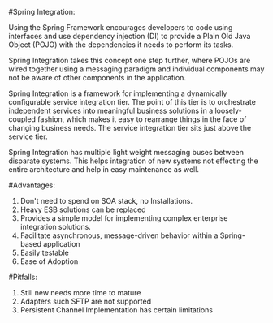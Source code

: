 #Spring Integration:


Using the Spring Framework encourages developers to code using interfaces and use dependency injection (DI) to provide a Plain Old Java Object (POJO) with the dependencies it needs to perform its tasks. 

Spring Integration takes this concept one step further, where POJOs are wired together using a messaging paradigm and individual components may not be aware of other components in the application. 

Spring Integration is a framework for implementing a dynamically configurable service integration tier. 
The point of this tier is to orchestrate independent services into meaningful business solutions in a loosely-coupled fashion, which makes it easy to rearrange things in the face of changing business needs.
The service integration tier sits just above the service tier.

Spring Integration has multiple light weight messaging buses between disparate systems. 
This helps integration of new systems not effecting the
entire architecture and help in easy maintenance as well.

#Advantages:

1. Don't need to spend on SOA stack, no Installations.
2. Heavy ESB solutions can be replaced
3. Provides a simple model for implementing complex enterprise integration solutions.
4. Facilitate asynchronous, message-driven behavior within a Spring-based application
5. Easily testable
6. Ease of Adoption


#Pitfalls:

1. Still new needs more time to mature
2. Adapters such SFTP are not supported
3. Persistent Channel Implementation has certain limitations
